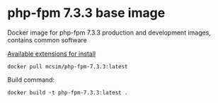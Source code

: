php-fpm 7.3.3 base image
=============

Docker image for php-fpm 7.3.3 production and development images, contains common software

[Available extensions for install](https://github.com/php/php-src/blob/PHP-7.3.3/EXTENSIONS)

    docker pull mcsim/php-fpm-7.3.3:latest

Build command:

    docker build -t php-fpm-7.3.3:latest .
    
